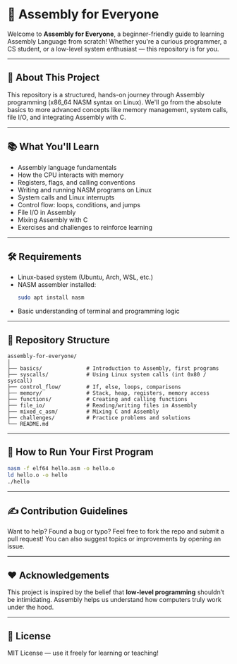 # 🧠 Assembly for Everyone

Welcome to **Assembly for Everyone**, a beginner-friendly guide to learning Assembly Language from scratch! Whether you're a curious programmer, a CS student, or a low-level system enthusiast — this repository is for you.

---

## 🚀 About This Project

This repository is a structured, hands-on journey through Assembly programming (x86_64 NASM syntax on Linux). We'll go from the absolute basics to more advanced concepts like memory management, system calls, file I/O, and integrating Assembly with C.

---

## 📚 What You'll Learn

- Assembly language fundamentals
- How the CPU interacts with memory
- Registers, flags, and calling conventions
- Writing and running NASM programs on Linux
- System calls and Linux interrupts
- Control flow: loops, conditions, and jumps
- File I/O in Assembly
- Mixing Assembly with C
- Exercises and challenges to reinforce learning

---

## 🛠 Requirements

- Linux-based system (Ubuntu, Arch, WSL, etc.)
- NASM assembler installed:
  ```bash
  sudo apt install nasm
  ```
- Basic understanding of terminal and programming logic

---

## 📁 Repository Structure

```
assembly-for-everyone/
│
├── basics/              # Introduction to Assembly, first programs
├── syscalls/            # Using Linux system calls (int 0x80 / syscall)
├── control_flow/        # If, else, loops, comparisons
├── memory/              # Stack, heap, registers, memory access
├── functions/           # Creating and calling functions
├── file_io/             # Reading/writing files in Assembly
├── mixed_c_asm/         # Mixing C and Assembly
├── challenges/          # Practice problems and solutions
└── README.md
```

---

## 🧪 How to Run Your First Program

```bash
nasm -f elf64 hello.asm -o hello.o
ld hello.o -o hello
./hello
```

---

## ✍️ Contribution Guidelines

Want to help? Found a bug or typo? Feel free to fork the repo and submit a pull request! You can also suggest topics or improvements by opening an issue.

---

## ❤️ Acknowledgements

This project is inspired by the belief that **low-level programming** shouldn’t be intimidating. Assembly helps us understand how computers truly work under the hood.

---

## 📜 License

MIT License — use it freely for learning or teaching!
```